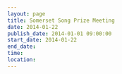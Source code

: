 ```yaml
---
layout: page
title: Somerset Song Prize Meeting
date: 2014-01-22
publish_date: 2014-01-01 09:00:00
start_date: 2014-01-22
end_date: 
time: 
location: 
---
```


